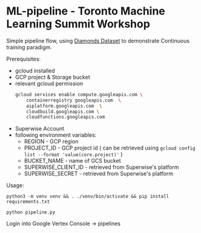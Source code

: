 # ML-pipeline - Toronto Machine Learning Summit Workshop
Simple pipeline flow, using [Diamonds Dataset](https://www.kaggle.com/datasets/shivam2503/diamonds) to demonstrate Continuous training paradigm.

Prerequisites:
- gcloud installed
- GCP project & Storage bucket
- relevant gcloud permission  
	```sh 
	gcloud services enable compute.googleapis.com \ 
		containerregistry googleapis.com  \
		aiplatform.googleapis.com  \
		cloudbuild.googleapis.com \
		cloudfunctions.googleapis.com
	```
- Superwise Account
- following environment variables:
	- REGION - GCP region
	- PROJECT_ID - GCP project id ( can be retrieved using `gcloud config list --format 'value(core.project)'` )
	- BUCKET_NAME - name of GCS bucket
	- SUPERWISE_CLIENT_ID - retrieved from Superwise's platform
	- SUPERWISE_SECRET - retrieved from Superwise's platform

Usage:

`python3 -m venv venv && . ./venv/bin/activate && pip install requirements.txt`

`python pipeline.py`

Login into Google Vertex Console -> pipelines
